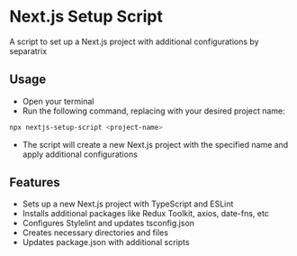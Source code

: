 # Next.js Setup Script

A script to set up a Next.js project with additional configurations by separatrix

## Usage

- Open your terminal
- Run the following command, replacing <project-name> with your desired project name:

```bash
npx nextjs-setup-script <project-name>
```
- The script will create a new Next.js project with the specified name and apply additional configurations

## Features

- Sets up a new Next.js project with TypeScript and ESLint
- Installs additional packages like Redux Toolkit, axios, date-fns, etc
- Configures Stylelint and updates tsconfig.json
- Creates necessary directories and files
- Updates package.json with additional scripts
